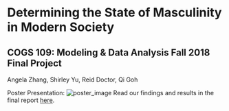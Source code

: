 # Determining the State of Masculinity in Modern Society
## COGS 109: Modeling & Data Analysis Fall 2018 Final Project
Angela Zhang, Shirley Yu, Reid Doctor, Qi Goh

Poster Presentation:
![poster_image](https://raw.githubusercontent.com/angela278/state-of-masculinity/master/Poster.jpg)
Read our findings and results in the final report [here](https://github.com/angela278/state-of-masculinity/blob/master/Final%20Report.pdf).
